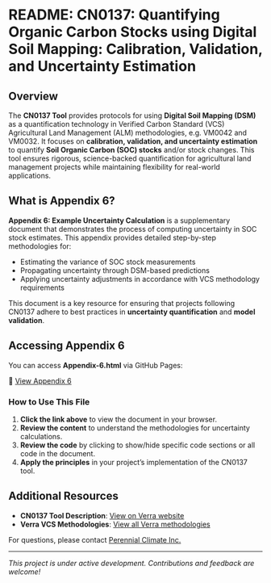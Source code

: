 # README: CN0137: Quantifying Organic Carbon Stocks using Digital Soil Mapping: Calibration, Validation, and Uncertainty Estimation

## Overview

The **CN0137 Tool** provides protocols for using **Digital Soil Mapping (DSM)** as a quantification technology in Verified Carbon Standard (VCS) Agricultural Land Management (ALM) methodologies, e.g. VM0042 and VM0032. It focuses on **calibration, validation, and uncertainty estimation** to quantify **Soil Organic Carbon (SOC) stocks** and/or stock changes. This tool ensures rigorous, science-backed quantification for agricultural land management projects while maintaining flexibility for real-world applications.

## What is Appendix 6?

**Appendix 6: Example Uncertainty Calculation** is a supplementary document that demonstrates the process of computing uncertainty in SOC stock estimates. This appendix provides detailed step-by-step methodologies for:
- Estimating the variance of SOC stock measurements
- Propagating uncertainty through DSM-based predictions
- Applying uncertainty adjustments in accordance with VCS methodology requirements

This document is a key resource for ensuring that projects following CN0137 adhere to best practices in **uncertainty quantification** and **model validation**.

## Accessing Appendix 6

You can access **Appendix-6.html** via GitHub Pages:

🔗 [View Appendix 6](https://perennial-earth.github.io/VCS_DSM_Tool/Appendix-6.html)

### How to Use This File
1. **Click the link above** to view the document in your browser.
2. **Review the content** to understand the methodologies for uncertainty calculations.
3. **Review the code** by clicking to show/hide specific code sections or all code in the document.
4. **Apply the principles** in your project’s implementation of the CN0137 tool.

## Additional Resources
- **CN0137 Tool Description**: [View on Verra website](https://verra.org/methodologies/tool-for-quantifying-organic-carbon-stocks-using-digital-soil-mapping-calibration-validation-and-uncertainty-estimation/)
- **Verra VCS Methodologies**: [View all Verra methodologies](https://verra.org/methodologies-main/)

For questions, please contact [Perennial Climate Inc.](https://www.perennial.earth/)

---
*This project is under active development. Contributions and feedback are welcome!*

